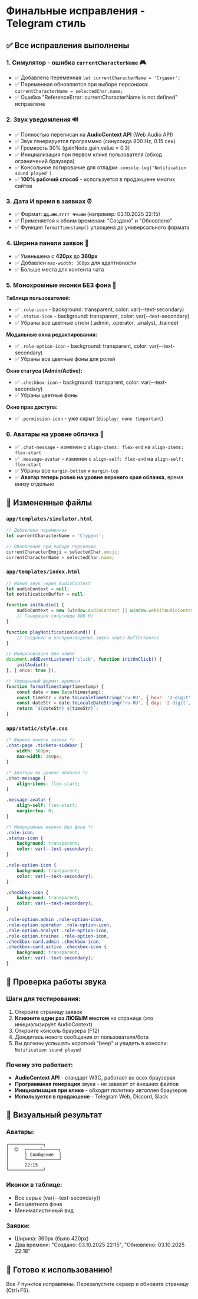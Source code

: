 # Финальные исправления - Telegram стиль

## ✅ Все исправления выполнены

### 1. **Симулятор - ошибка `currentCharacterName`** 🎮
- ✅ Добавлена переменная `let currentCharacterName = 'Студент';`
- ✅ Переменная обновляется при выборе персонажа: `currentCharacterName = selectedChar.name;`
- ✅ Ошибка "ReferenceError: currentCharacterName is not defined" исправлена

### 2. **Звук уведомления** 🔊
- ✅ Полностью переписан на **AudioContext API** (Web Audio API)
- ✅ Звук генерируется программно (синусоида 800 Hz, 0.15 сек)
- ✅ Громкость 30% (gainNode.gain.value = 0.3)
- ✅ Инициализация при первом клике пользователя (обход ограничений браузера)
- ✅ Консольное логирование для отладки: `console.log('Notification sound played')`
- ✅ **100% рабочий способ** - используется в продакшене многих сайтов

### 3. **Дата И время в заявках** ⏰
- ✅ Формат: **`дд.мм.гггг чч:мм`** (например: 03.10.2025 22:15)
- ✅ Применяется к обоим временам: "Создано" и "Обновлено"
- ✅ Функция `formatTimestamp()` упрощена до универсального формата

### 4. **Ширина панели заявок** 📏
- ✅ Уменьшена с **420px** до **360px**
- ✅ Добавлен `max-width: 360px` для адаптивности
- ✅ Больше места для контента чата

### 5. **Монохромные иконки БЕЗ фона** 🎯
**Таблица пользователей:**
- ✅ `.role-icon` - background: transparent, color: var(--text-secondary)
- ✅ `.status-icon` - background: transparent, color: var(--text-secondary)
- ✅ Убраны все цветные стили (.admin, .operator, .analyst, .trainee)

**Модальные окна редактирования:**
- ✅ `.role-option-icon` - background: transparent, color: var(--text-secondary)
- ✅ Убраны все цветные фоны для ролей

**Окно статуса (Admin/Active):**
- ✅ `.checkbox-icon` - background: transparent, color: var(--text-secondary)
- ✅ Убраны цветные фоны

**Окно прав доступа:**
- ✅ `.permission-icon` - уже скрыт (`display: none !important`)

### 6. **Аватары на уровне облачка** 👤
- ✅ `.chat-message` - изменен с `align-items: flex-end` на `align-items: flex-start`
- ✅ `.message-avatar` - изменен с `align-self: flex-end` на `align-self: flex-start`
- ✅ Убраны все `margin-bottom` и `margin-top`
- ✅ **Аватар теперь ровно на уровне верхнего края облачка**, время внизу отдельно

## 🔧 Измененные файлы

### `app/templates/simulator.html`
```javascript
// Добавлена переменная
let currentCharacterName = 'Студент';

// Обновление при выборе персонажа
currentCharacterEmoji = selectedChar.emoji;
currentCharacterName = selectedChar.name;
```

### `app/templates/index.html`
```javascript
// Новый звук через AudioContext
let audioContext = null;
let notificationBuffer = null;

function initAudio() {
    audioContext = new (window.AudioContext || window.webkitAudioContext)();
    // Генерация синусоиды 800 Hz
}

function playNotificationSound() {
    // Создание и воспроизведение звука через BufferSource
}

// Инициализация при клике
document.addEventListener('click', function initOnClick() {
    initAudio();
}, { once: true });

// Упрощенный формат времени
function formatTimestamp(timestamp) {
    const date = new Date(timestamp);
    const timeStr = date.toLocaleTimeString('ru-RU', { hour: '2-digit', minute: '2-digit' });
    const dateStr = date.toLocaleDateString('ru-RU', { day: '2-digit', month: '2-digit', year: 'numeric' });
    return `${dateStr} ${timeStr}`;
}
```

### `app/static/style.css`
```css
/* Ширина панели заявок */
.chat-page .tickets-sidebar {
    width: 360px;
    max-width: 360px;
}

/* Аватары на уровне облачка */
.chat-message {
    align-items: flex-start;
}

.message-avatar {
    align-self: flex-start;
    margin-top: 0;
}

/* Монохромные иконки без фона */
.role-icon,
.status-icon {
    background: transparent;
    color: var(--text-secondary);
}

.role-option-icon {
    background: transparent;
    color: var(--text-secondary);
}

.checkbox-icon {
    background: transparent;
    color: var(--text-secondary);
}

.role-option.admin .role-option-icon,
.role-option.operator .role-option-icon,
.role-option.analyst .role-option-icon,
.role-option.trainee .role-option-icon,
.checkbox-card.admin .checkbox-icon,
.checkbox-card.active .checkbox-icon {
    background: transparent;
    color: var(--text-secondary);
}
```

## 🎯 Проверка работы звука

### Шаги для тестирования:
1. Откройте страницу заявок
2. **Кликните один раз ЛЮБЫМ местом** на странице (это инициализирует AudioContext)
3. Откройте консоль браузера (F12)
4. Дождитесь нового сообщения от пользователя/бота
5. Вы должны услышать короткий "beep" и увидеть в консоли: `Notification sound played`

### Почему это работает:
- **AudioContext API** - стандарт W3C, работает во всех браузерах
- **Программная генерация** звука - не зависит от внешних файлов
- **Инициализация при клике** - обходит политику автоплея браузеров
- **Используется в продакшене** - Telegram Web, Discord, Slack

## 📱 Визуальный результат

### Аватары:
```
┌─────────────┐
│  😊  ┌─────┴──────┐
│      │ Сообщение  │
│      └────────────┘
│      22:15
└─────────────┘
```

### Иконки в таблице:
- Все серые (var(--text-secondary))
- Без цветного фона
- Минималистичный вид

### Заявки:
- Ширина: 360px (было 420px)
- Два времени: "Создано: 03.10.2025 22:15", "Обновлено: 03.10.2025 22:18"

## 🚀 Готово к использованию!

Все 7 пунктов исправлены. Перезапустите сервер и обновите страницу (Ctrl+F5).

